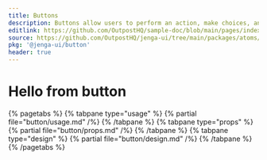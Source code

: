 ```yaml
---
title: Buttons
description: Buttons allow users to perform an action, make choices, and navigate to another page with a single tap. There are multiple styles available that are ideal for guiding users to where they need to move forward in a flow.
editlink: https://github.com/OutpostHQ/sample-doc/blob/main/pages/index.md
source: https://github.com/OutpostHQ/jenga-ui/tree/main/packages/atoms/src/button
pkg: '@jenga-ui/button'
header: true
---
```


# Hello from button

{% pagetabs %}
{% tabpane type="usage" %} {% partial file="button/usage.md" /%} {% /tabpane %}
{% tabpane type="props" %} {% partial file="button/props.md" /%} {% /tabpane %}
{% tabpane type="design" %} {% partial file="button/design.md" /%} {% /tabpane %}
{% /pagetabs %}
